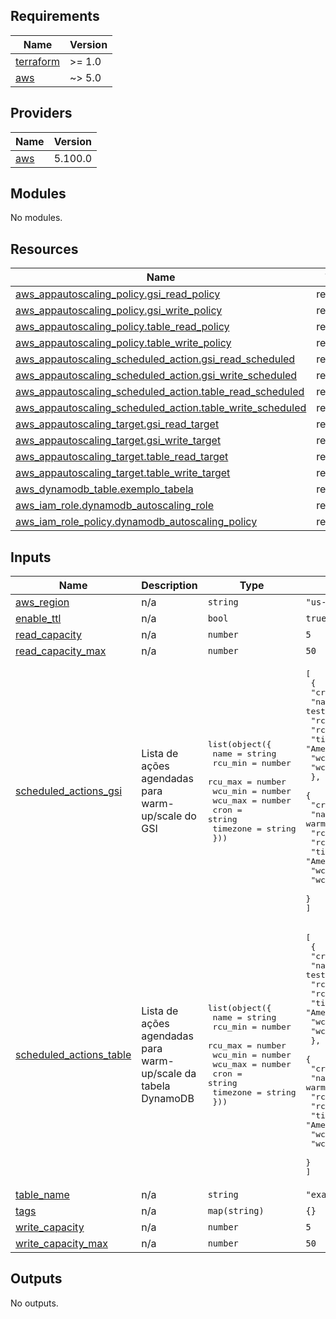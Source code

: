<!-- BEGIN_TF_DOCS -->
## Requirements

| Name | Version |
|------|---------|
| <a name="requirement_terraform"></a> [terraform](#requirement\_terraform) | >= 1.0 |
| <a name="requirement_aws"></a> [aws](#requirement\_aws) | ~> 5.0 |

## Providers

| Name | Version |
|------|---------|
| <a name="provider_aws"></a> [aws](#provider\_aws) | 5.100.0 |

## Modules

No modules.

## Resources

| Name | Type |
|------|------|
| [aws_appautoscaling_policy.gsi_read_policy](https://registry.terraform.io/providers/hashicorp/aws/latest/docs/resources/appautoscaling_policy) | resource |
| [aws_appautoscaling_policy.gsi_write_policy](https://registry.terraform.io/providers/hashicorp/aws/latest/docs/resources/appautoscaling_policy) | resource |
| [aws_appautoscaling_policy.table_read_policy](https://registry.terraform.io/providers/hashicorp/aws/latest/docs/resources/appautoscaling_policy) | resource |
| [aws_appautoscaling_policy.table_write_policy](https://registry.terraform.io/providers/hashicorp/aws/latest/docs/resources/appautoscaling_policy) | resource |
| [aws_appautoscaling_scheduled_action.gsi_read_scheduled](https://registry.terraform.io/providers/hashicorp/aws/latest/docs/resources/appautoscaling_scheduled_action) | resource |
| [aws_appautoscaling_scheduled_action.gsi_write_scheduled](https://registry.terraform.io/providers/hashicorp/aws/latest/docs/resources/appautoscaling_scheduled_action) | resource |
| [aws_appautoscaling_scheduled_action.table_read_scheduled](https://registry.terraform.io/providers/hashicorp/aws/latest/docs/resources/appautoscaling_scheduled_action) | resource |
| [aws_appautoscaling_scheduled_action.table_write_scheduled](https://registry.terraform.io/providers/hashicorp/aws/latest/docs/resources/appautoscaling_scheduled_action) | resource |
| [aws_appautoscaling_target.gsi_read_target](https://registry.terraform.io/providers/hashicorp/aws/latest/docs/resources/appautoscaling_target) | resource |
| [aws_appautoscaling_target.gsi_write_target](https://registry.terraform.io/providers/hashicorp/aws/latest/docs/resources/appautoscaling_target) | resource |
| [aws_appautoscaling_target.table_read_target](https://registry.terraform.io/providers/hashicorp/aws/latest/docs/resources/appautoscaling_target) | resource |
| [aws_appautoscaling_target.table_write_target](https://registry.terraform.io/providers/hashicorp/aws/latest/docs/resources/appautoscaling_target) | resource |
| [aws_dynamodb_table.exemplo_tabela](https://registry.terraform.io/providers/hashicorp/aws/latest/docs/resources/dynamodb_table) | resource |
| [aws_iam_role.dynamodb_autoscaling_role](https://registry.terraform.io/providers/hashicorp/aws/latest/docs/resources/iam_role) | resource |
| [aws_iam_role_policy.dynamodb_autoscaling_policy](https://registry.terraform.io/providers/hashicorp/aws/latest/docs/resources/iam_role_policy) | resource |

## Inputs

| Name | Description | Type | Default | Required |
|------|-------------|------|---------|:--------:|
| <a name="input_aws_region"></a> [aws\_region](#input\_aws\_region) | n/a | `string` | `"us-east-1"` | no |
| <a name="input_enable_ttl"></a> [enable\_ttl](#input\_enable\_ttl) | n/a | `bool` | `true` | no |
| <a name="input_read_capacity"></a> [read\_capacity](#input\_read\_capacity) | n/a | `number` | `5` | no |
| <a name="input_read_capacity_max"></a> [read\_capacity\_max](#input\_read\_capacity\_max) | n/a | `number` | `50` | no |
| <a name="input_scheduled_actions_gsi"></a> [scheduled\_actions\_gsi](#input\_scheduled\_actions\_gsi) | Lista de ações agendadas para warm-up/scale do GSI | <pre>list(object({<br/>    name     = string<br/>    rcu_min  = number<br/>    rcu_max  = number<br/>    wcu_min  = number<br/>    wcu_max  = number<br/>    cron     = string<br/>    timezone = string<br/>  }))</pre> | <pre>[<br/>  {<br/>    "cron": "cron(07 17 * * ? *)",<br/>    "name": "peak test warmup",<br/>    "rcu_max": 30,<br/>    "rcu_min": 20,<br/>    "timezone": "America/Sao_Paulo",<br/>    "wcu_max": 30,<br/>    "wcu_min": 20<br/>  },<br/>  {<br/>    "cron": "cron(30 15 * * ? *)",<br/>    "name": "peak test warmdown",<br/>    "rcu_max": 10,<br/>    "rcu_min": 5,<br/>    "timezone": "America/Sao_Paulo",<br/>    "wcu_max": 10,<br/>    "wcu_min": 5<br/>  }<br/>]</pre> | no |
| <a name="input_scheduled_actions_table"></a> [scheduled\_actions\_table](#input\_scheduled\_actions\_table) | Lista de ações agendadas para warm-up/scale da tabela DynamoDB | <pre>list(object({<br/>    name     = string<br/>    rcu_min  = number<br/>    rcu_max  = number<br/>    wcu_min  = number<br/>    wcu_max  = number<br/>    cron     = string<br/>    timezone = string<br/>  }))</pre> | <pre>[<br/>  {<br/>    "cron": "cron(58 14 * * ? *)",<br/>    "name": "peak test warmup",<br/>    "rcu_max": 30,<br/>    "rcu_min": 20,<br/>    "timezone": "America/Sao_Paulo",<br/>    "wcu_max": 30,<br/>    "wcu_min": 20<br/>  },<br/>  {<br/>    "cron": "cron(30 15 * * ? *)",<br/>    "name": "peak test warmdown",<br/>    "rcu_max": 10,<br/>    "rcu_min": 5,<br/>    "timezone": "America/Sao_Paulo",<br/>    "wcu_max": 10,<br/>    "wcu_min": 5<br/>  }<br/>]</pre> | no |
| <a name="input_table_name"></a> [table\_name](#input\_table\_name) | n/a | `string` | `"example-autoscaling"` | no |
| <a name="input_tags"></a> [tags](#input\_tags) | n/a | `map(string)` | `{}` | no |
| <a name="input_write_capacity"></a> [write\_capacity](#input\_write\_capacity) | n/a | `number` | `5` | no |
| <a name="input_write_capacity_max"></a> [write\_capacity\_max](#input\_write\_capacity\_max) | n/a | `number` | `50` | no |

## Outputs

No outputs.
<!-- END_TF_DOCS -->